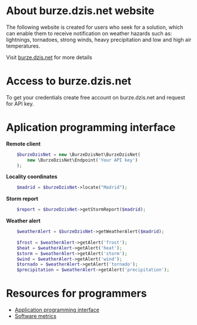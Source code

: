 # About burze.dzis.net website

The following website is created for users who seek for a solution, which can enable them to receive notification on weather hazards such as: lightnings, tornadoes, strong winds, heavy precipitation and low and high air temperatures.

Visit [burze.dzis.net](http://www.burze.dzis.net) for more details

# Access to burze.dzis.net

To get your credentials create free account on burze.dzis.net and request for API key.

# Aplication programming interface

__Remote client__

```php
    $burzeDzisNet = new \BurzeDzisNet\BurzeDzisNet(
        new \BurzeDzisNet\Endpoint('Your API key')
    );
```


__Locality coordinates__

```php
    $madrid = $burzeDzisNet->locate("Madrid");
```

__Storm report__

```php
    $report = $burzeDzisNet->getStormReport($madrid);
```

__Weather alert__


```php
    $weatherAlert = $burzeDzisNet->getWeatherAlert($madrid);
    
    $frost = $weatherAlert->getAlert('frost');
    $heat = $weatherAlert->getAlert('heat');
    $storm = $weatherAlert->getAlert('storm');
    $wind = $weatherAlert->getAlert('wind');
    $tornado = $weatherAlert->getAlert('tornado');
    $precipitation = $weatherAlert->getAlert('precipitation');
```

# Resources for programmers
- [Application programming interface](https://github.com/krzysiekpiasecki/BurzeDzisNet/blob/master/docs/api/API-documentation.zip)
- [Software metrics](https://github.com/krzysiekpiasecki/BurzeDzisNet/blob/master/docs/SoftwareMetrics.md)


